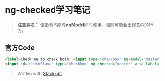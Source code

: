 
# ng-checked学习笔记

> **注意事项：** 该指令不能与**ngModel**同时使用，否则可能会出现意外的行为。 

## 官方Code
```html
<label>Check me to check both: <input type="checkbox" ng-model="master"></label><br/>
<input id="checkSlave" type="checkbox" ng-checked="master" aria-label="Slave input">
```

> Written with [StackEdit](https://stackedit.io/).
